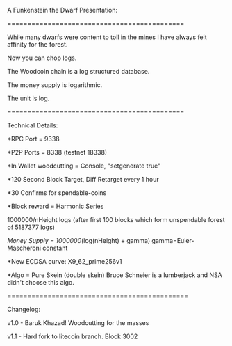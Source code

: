 A Funkenstein the Dwarf Presentation: 

============================================

While many dwarfs were content to toil in the mines I have always felt affinity for the forest.  

Now you can chop logs.  

The Woodcoin chain is a log structured database.

The money supply is logarithmic.

The unit is log.
 
============================================

Technical Details:

*RPC Port = 9338

*P2P Ports = 8338 (testnet 18338)

*In Wallet woodcutting = Console, "setgenerate true"

*120 Second Block Target, Diff Retarget every 1 hour

*30 Confirms for spendable-coins

*Block reward = Harmonic Series

1000000/nHeight logs  (after first 100 blocks which form unspendable forest of 5187377 logs) 

*Money Supply = 1000000*(log(nHeight) + gamma)     gamma=Euler-Mascheroni constant 

*New ECDSA curve: X9_62_prime256v1 

*Algo = Pure Skein (double skein) Bruce Schneier is a lumberjack and NSA didn't choose this algo.

=============================================

Changelog:

v1.0 - Baruk Khazad!  Woodcutting for the masses

v1.1 - Hard fork to litecoin branch.  Block 3002



